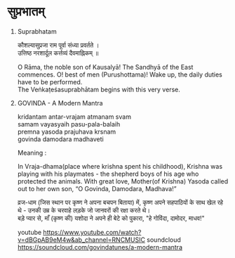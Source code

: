 
# सुप्रभातम्

1. Suprabhatam

    कौशल्यासुप्रजा राम पूर्वा संध्या प्रवर्तते ।  
    उत्तिष्ठ नरशार्दूल कर्त्तव्यं दैवमाह्निकम् ॥

    O Rāma, the noble son of Kausalyā! The Sandhyā of the East commences. O! best of men (Purushottama)! Wake up, the daily duties have to be performed.  
    The Veṅkaṭeśasuprabhātam begins with this very verse.

2. GOVINDA - A Modern Mantra  

    kridantam antar-vrajam atmanam svam  
    samam vayasyaih pasu-pala-balaih  
    premna yasoda prajuhava krsnam  
    govinda damodara madhaveti  

    Meaning :

    In Vraja-dhama(place where krishna spent his childhood), Krishna was playing with his playmates - the shepherd boys of his age who protected the animals.
    With great love, Mother(of Krishna) Yasoda called out to her own son, “O Govinda, Damodara, Madhava!”

    व्रज-धाम (जिस स्थान पर कृष्ण ने अपना बचपन बिताया) में, कृष्ण अपने सहपाठियों के साथ खेल रहे थे - उनकी उम्र के चरवाहे लड़के जो जानवरों की रक्षा करते थे।  
    बड़े प्यार से, माँ (कृष्ण की) यशोदा ने अपने ही बेटे को पुकारा, "हे गोविंदा, दामोदर, माधव!"

    youtube <https://www.youtube.com/watch?v=dBGpAB9eM4w&ab_channel=RNCMUSIC>
    soundcloud <https://soundcloud.com/govindatunes/a-modern-mantra>
